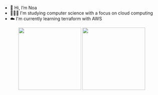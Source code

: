 - 👋 Hi, I’m Noa
- 👩🏻‍💻 I'm studying computer science with a focus on cloud computing 
- ☁️ I'm currently learning terraform with AWS

<p align= "center">
  <img height= "200" src="https://github-readme-stats.vercel.app/api?username=noa987&theme=midnight-purple&show_icons=true&hide_rank=true&count_private=true" />
  <img height= "200" src="https://github-readme-stats.vercel.app/api/top-langs/?username=noa987&theme=midnight-purple&layout=compact&langs_count=10" />
</p>
